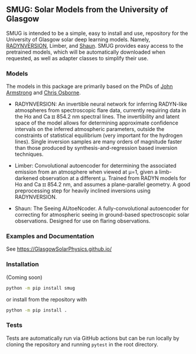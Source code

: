 ## SMUG: Solar Models from the University of Glasgow

SMUG is intended to be a simple, easy to install and use, repository for the University of Glasgow solar deep learning models.
Namely, [RADYNVERSION](https://github.com/Goobley/Radynversion), Limber, and [Shaun](https://github.com/bionictoucan/shaun).
SMUG provides easy access to the pretrained models, which will be automatically downloaded when requested, as well as adapter classes to simplify their use.

### Models

The models in this package are primarily based on the PhDs of [John Armstrong](https://theses.gla.ac.uk/82866/) and [Chris Osborne](https://theses.gla.ac.uk/82584/).

- RADYNVERSION: An invertible neural network for inferring RADYN-like atmospheres from spectroscopic flare data, currently requiring data in the Hα and Ca ɪɪ 854.2 nm spectral lines. The invertibility and latent space of the model allows for determining approximate confidence intervals on the inferred atmospheric parameters, outside the constraints of statistical equilibrium (very important for the hydrogen lines). Single inversion samples are many orders of magnitude faster than those produced by synthesis-and-regression based inversion techniques.

- Limber: Convolutional autoencoder for determining the associated emission from an atmosphere when viewed at μ=1, given a limb-darkened observation at a different μ. Trained from RADYN models for Hα and Ca ɪɪ 854.2 nm, and assumes a plane-parallel geometry. A good preprocessing step for heavily inclined inversions using RADYNVERSION.

- Shaun: The Seeing AUtoeNcoder. A fully-convolutional autoencoder for correcting for atmospheric seeing in ground-based spectroscopic solar observations. Designed for use on flaring observations.

### Examples and Documentation

See https://GlasgowSolarPhysics.github.io/

### Installation

(Coming soon)
```bash
python -m pip install smug
```

or install from the repository with

```bash
python -m pip install .
```

### Tests

Tests are automatically run via GitHub actions but can be run locally by cloning the repository and running `pytest` in the root directory.
